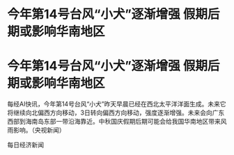 # 今年第14号台风“小犬”逐渐增强 假期后期或影响华南地区

# 今年第14号台风“小犬”逐渐增强 假期后期或影响华南地区

每经AI快讯，今年第14号台风“小犬”昨天早晨已经在西北太平洋洋面生成。未来它将继续向北偏西方向移动，3日转向偏西方向移动，强度逐渐增强。未来会向广东西部到海南岛东部一带沿海靠近。中秋国庆假期后期可能会给我国华南地区带来风雨影响。（央视新闻）

每日经济新闻

